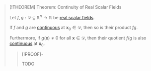>[!THEOREM] Theorem: Continuity of Real Scalar Fields
>
>Let $f,g: \mathcal{D} \subseteq \mathbb{R}^n \to \mathbb{R}$ be [real scalar fields](Real%20Scalar%20Field.md).
>
>If $f$ and $g$ are [continuous](../Real%20Vector%20Functions/Continuity%20of%20Real%20Vector%20Functions.md) at $\mathbf{x}_0 \in \mathcal{D}$, then so is their product $fg$.
>
>Furthermore, if $g(\mathbf{x}) \ne 0$ for all $\mathbf{x} \in \mathcal{D}$, then their quotient $f / g$ is also [continuous](../Real%20Vector%20Functions/Continuity%20of%20Real%20Vector%20Functions.md) at $\mathbf{x}_0$.
>
>>[!PROOF]-
>>
>>TODO
>>
>